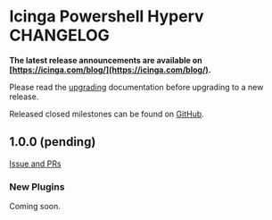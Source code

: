 # Icinga Powershell Hyperv CHANGELOG
**The latest release announcements are available on [https://icinga.com/blog/](https://icinga.com/blog/).**

Please read the [upgrading](30-Upgrading-Plugins.md)
documentation before upgrading to a new release.

Released closed milestones can be found on [GitHub](https://github.com/Icinga/icinga-powershell-hyperv/milestones?state=closed).

## 1.0.0 (pending)

[Issue and PRs](https://github.com/Icinga/icinga-powershell-hyperv/milestone/1?closed=1)

### New Plugins

Coming soon.
